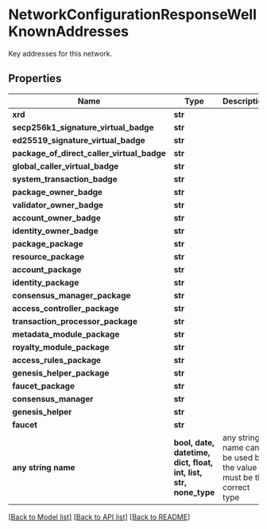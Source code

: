 # NetworkConfigurationResponseWellKnownAddresses

Key addresses for this network.

## Properties
Name | Type | Description | Notes
------------ | ------------- | ------------- | -------------
**xrd** | **str** |  | 
**secp256k1_signature_virtual_badge** | **str** |  | 
**ed25519_signature_virtual_badge** | **str** |  | 
**package_of_direct_caller_virtual_badge** | **str** |  | 
**global_caller_virtual_badge** | **str** |  | 
**system_transaction_badge** | **str** |  | 
**package_owner_badge** | **str** |  | 
**validator_owner_badge** | **str** |  | 
**account_owner_badge** | **str** |  | 
**identity_owner_badge** | **str** |  | 
**package_package** | **str** |  | 
**resource_package** | **str** |  | 
**account_package** | **str** |  | 
**identity_package** | **str** |  | 
**consensus_manager_package** | **str** |  | 
**access_controller_package** | **str** |  | 
**transaction_processor_package** | **str** |  | 
**metadata_module_package** | **str** |  | 
**royalty_module_package** | **str** |  | 
**access_rules_package** | **str** |  | 
**genesis_helper_package** | **str** |  | 
**faucet_package** | **str** |  | 
**consensus_manager** | **str** |  | 
**genesis_helper** | **str** |  | 
**faucet** | **str** |  | 
**any string name** | **bool, date, datetime, dict, float, int, list, str, none_type** | any string name can be used but the value must be the correct type | [optional]

[[Back to Model list]](../README.md#documentation-for-models) [[Back to API list]](../README.md#documentation-for-api-endpoints) [[Back to README]](../README.md)



